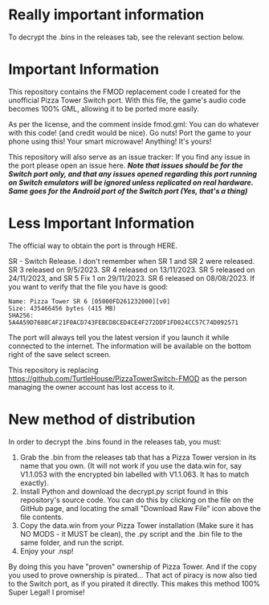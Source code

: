 # Really important information
To decrypt the .bins in the releases tab, see the relevant section below.
# Important Information
This repository contains the FMOD replacement code I created for the unofficial Pizza Tower Switch port.
With this file, the game's audio code becomes 100% GML, allowing it to be ported more easily.

As per the license, and the comment inside fmod.gml: You can do whatever with this code! (and credit would be nice). Go nuts! Port the game to your phone using this! Your smart microwave! 
Anything! It's yours!


This repository will also serve as an issue tracker: If you find any issue in the port please open an issue here.
***Note that issues should be for the Switch port only, and that any issues opened regarding this port running on Switch emulators will be ignored unless replicated on real hardware.
Same goes for the Android port of the Switch port (Yes, that's a thing)***

# Less Important Information

The official way to obtain the port is through HERE.


SR - Switch Release.
I don't remember when SR 1 and SR 2 were released.
SR 3 released on 9/5/2023.
SR 4 released on 13/11/2023.
SR 5 released on 24/11/2023, and SR 5 Fix 1 on 29/11/2023. 
SR 6 released on 08/08/2023.
If you want to verify that the file you have is good:
```
Name: Pizza Tower SR 6 [05000FD261232000][v0]
Size: 435466456 bytes (415 MB)
SHA256: 5A4A59D7688C4F21F0ACD743FEBCD8CED4CE4F272DDF1FD024CC57C74D092571
```

The port will always tell you the latest version if you launch it while connected to the internet. The information will be available on the bottom right of the save select screen.

This repository is replacing https://github.com/TurtleHouse/PizzaTowerSwitch-FMOD
as the person managing the owner account has lost access to it.

# New method of distribution
In order to decrypt the .bins found in the releases tab, you must:

1. Grab the .bin from the releases tab that has a Pizza Tower version in its name that you own. (It will not work if you use the data.win for, say V1.1.053 with the encrypted bin labelled with V1.1.063. It has to match exactly).
2. Install Python and download the decrypt.py script found in this repository's source code. You can do this by clicking on the file on the GitHub page, and locating the small "Download Raw File" icon above the file contents.
3. Copy the data.win from your Pizza Tower installation (Make sure it has NO MODS - it MUST be clean), the .py script and the .bin file to the same folder, and run the script.
4. Enjoy your .nsp!

By doing this you have "proven" ownership of Pizza Tower. And if the copy you used to prove ownership is pirated... That act of piracy is now also tied to the Switch port, as if you pirated it directly. This makes this method 100% Super Legal! I promise!
